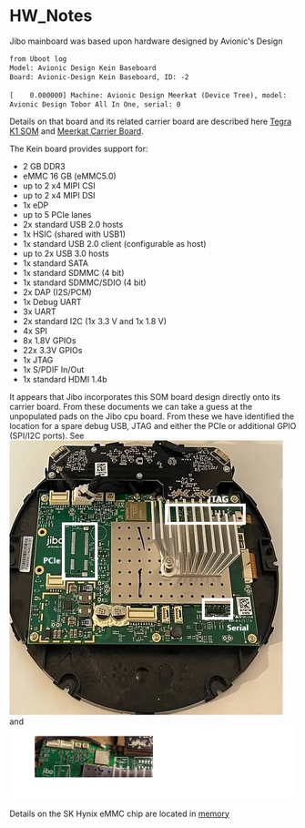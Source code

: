 # HW_Notes
Jibo mainboard was based upon hardware designed by Avionic's Design

    from Uboot log
    Model: Avionic Design Kein Baseboard
    Board: Avionic-Design Kein Baseboard, ID: -2

    [    0.000000] Machine: Avionic Design Meerkat (Device Tree), model: Avionic Design Tobor All In One, serial: 0
    
Details on that board and its related carrier board are described here [Tegra K1 SOM](documents/Tegra_K1_SOM_manual.pdf) 
and [Meerkat Carrier Board](documents/Meerkat_k1_eval_kit.pdf). 

The Kein board provides support for:
* 2 GB DDR3
* eMMC 16 GB (eMMC5.0)
* up to 2 x4 MIPI CSI
* up to 2 x4 MIPI DSI
* 1x eDP
* up to 5 PCIe lanes
* 2x standard USB 2.0 hosts
* 1x HSIC (shared with USB1)
* 1x standard USB 2.0 client (configurable as host)
* up to 2x USB 3.0 hosts
* 1x standard SATA
* 1x standard SDMMC (4 bit)
* 1x standard SDMMC/SDIO (4 bit)
* 2x DAP (I2S/PCM)
* 1x Debug UART
* 3x UART
* 2x standard I2C (1x 3.3 V and 1x 1.8 V)
* 4x SPI
* 8x 1.8V GPIOs
* 22x 3.3V GPIOs
* 1x JTAG
* 1x S/PDIF In/Out
* 1x standard HDMI 1.4b

It appears that Jibo incorporates this SOM board design directly onto its carrier board. From these documents we can take a guess at the unpopulated pads on the Jibo cpu board. From these we have identified
the location for a spare debug USB, JTAG and either the PCIe or additional GPIO (SPI/I2C ports). See
![CPU](images/Jibo_PCB_wLabel.jpg) and ![CPU2](images/Jibo_JTAG_wLabel.png)

Details on the SK Hynix eMMC chip are located in [memory](documents/SK_hynix_1ynm_64Gb_eMMC5_1_ver1_6.pdf)
